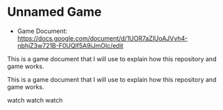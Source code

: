 # Unnamed Game
* Game Document: https://docs.google.com/document/d/1UOR7aZlUoAJVvh4-nbhjZ3w721B-F0UQlf5A9iJmOlc/edit

This is a game document that I will use to explain how this repository and game works.

This is a game document that I will use to explain how this repository and game works.    

watch watch watch